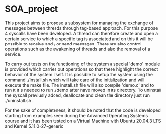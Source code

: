 # SOA_project

This project aims to propose a subsystem for managing
the exchange of messages between threads through 
tag-based approach. For this purpose 4 syscalls have 
been developed. A thread can therefore create and 
open a certain service to which a specific tag is 
associated and on this it will be possible to 
receive and / or send messages. There are also 
control operations such as the awakening of threads 
and also the removal of a service.  

To carry out tests on the functioning of the system 
a special 'demo' module is provided which carries 
out operations so that these highlight the correct behavior of the 
system itself. It is possible to setup the system 
using the command ./install.sh which will take care 
of the initialization and will execute the make file.
The install.sh file will also compile 'demo.c' and 
to run it it's needed to run ./demo after have moved in
its directory. To uninstall the syscall previusly added, 
deallocate and clean the directory just run ./uninstall.sh .

For the sake of completeness, it should be noted 
that the code is developed starting from examples 
seen during the Advanced Operating Systems course and it has 
been tested on a Virtual Machine with Ubuntu 20.04.3 LTS and
Kernel 5.11.0-27-generic
